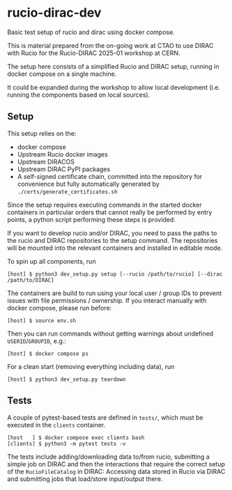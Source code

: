 # rucio-dirac-dev

Basic test setup of rucio and dirac using docker compose.

This is material prepared from the on-going work at CTAO to
use DIRAC with Rucio for the Rucio-DIRAC 2025-01 workshop at CERN.


The setup here consists of a simplified Rucio and DIRAC setup,
running in docker compose on a single machine.

It could be expanded during the workshop to allow local
development (i.e. running the components based on local sources).

## Setup

This setup relies on the:

* docker compose
* Upstream Rucio docker images
* Upstream DIRACOS
* Upstream DIRAC PyPI packages
* A self-signed certificate chain, committed into the repository 
  for convenience but fully automatically generated by `./certs/generate_certificates.sh`

Since the setup requires executing commands in the started docker containers
in particular orders that cannot really be performed by entry points,
a python script performing these steps is provided.

If you want to develop rucio and/or DIRAC, you need to pass the paths to the 
rucio and DIRAC repositories to the setup command.
The repositories will be mounted into the relevant containers and installed in editable mode.

To spin up all components, run
```
[host] $ python3 dev_setup.py setup [--rucio /path/to/rucio] [--dirac /path/to/DIRAC]
```

The containers are build to run using your local user / group IDs
to prevent issues with file permissions / ownership.
If you interact manually with docker compose, please run before:
```
[host] $ source env.sh
```

Then you can run commands without getting warnings about undefined `USERID`/`GROUPID`, e.g.:
```
[host] $ docker compose ps
```


For a clean start (removing everything including data), run
```
[host] $ python3 dev_setup.py teardown
```


## Tests

A couple of pytest-based tests are defined in `tests/`, which must be executed in the `clients`
container.

```
[host   ] $ docker compose exec clients bash
[clients] $ python3 -m pytest tests -v
```

The tests include adding/downloading data to/from rucio, 
submitting a simple job on DIRAC and then the interactions
that require the correct setup of the `RucioFileCatalog` in DIRAC:
Accessing data stored in Rucio via DIRAC and submitting jobs
that load/store input/output there.
